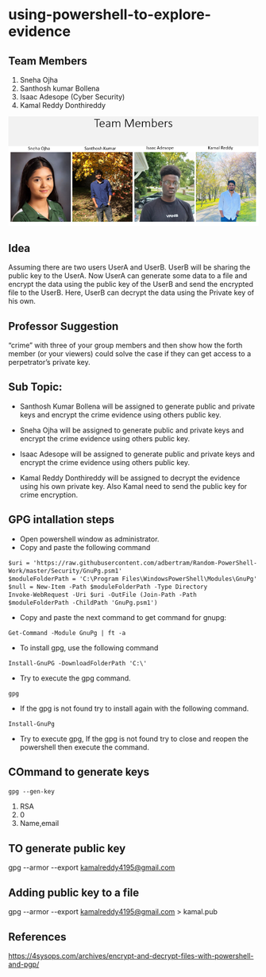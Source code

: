 # using-powershell-to-explore-evidence

## Team Members
 1. Sneha Ojha
 1. Santhosh kumar Bollena
 1. Isaac Adesope (Cyber Security)
 1. Kamal Reddy Donthireddy
 
 ![Group](Group.png)
 
## Idea
Assuming there are two users UserA and UserB. UserB will be sharing the public key to the UserA. Now UserA can generate some data to a file and encrypt the data using the public key of the UserB and send the encrypted file to the UserB. Here, UserB can decrypt the data using the Private key of his own.

## Professor Suggestion

“crime” with three of your group members and then show how the forth member (or your viewers) could solve the case if they can get access to a perpetrator’s private key.

## Sub Topic:

- Santhosh Kumar Bollena will be assigned to generate public and private keys and encrypt the crime evidence using others public key.

- Sneha Ojha will be assigned to generate public and private keys and encrypt the crime evidence using others public key.

- Isaac Adesope will be assigned to generate public and private keys and encrypt the crime evidence using others public key.

- Kamal Reddy Donthireddy will be assigned to decrypt the evidence using his own private key. Also Kamal need to send the public key for crime encryption. 

## GPG intallation steps

- Open powershell window as administrator.
- Copy and paste the following command
 ``` 
 $uri = 'https://raw.githubusercontent.com/adbertram/Random-PowerShell-Work/master/Security/GnuPg.psm1'
$moduleFolderPath = 'C:\Program Files\WindowsPowerShell\Modules\GnuPg'
$null = New-Item -Path $moduleFolderPath -Type Directory
Invoke-WebRequest -Uri $uri -OutFile (Join-Path -Path $moduleFolderPath -ChildPath 'GnuPg.psm1')
```
- Copy and paste the next command to get command for gnupg:

``` 
Get-Command -Module GnuPg | ft -a 
```

- To install gpg, use the following command

``` 
Install-GnuPG -DownloadFolderPath 'C:\'
```

- Try to execute the gpg command.

``` 
gpg 
```

- If the gpg is not found try to install again with the following command.

``` 
Install-GnuPg

```

- Try to execute gpg, If the gpg is not found try to close and reopen the powershell then execute the command.

## COmmand to generate keys
``` gpg --gen-key ```

1. RSA
1. 0
1. Name,email

## TO generate public key
gpg --armor --export kamalreddy4195@gmail.com

## Adding public key to a file
gpg --armor --export kamalreddy4195@gmail.com > kamal.pub

## References

https://4sysops.com/archives/encrypt-and-decrypt-files-with-powershell-and-pgp/
